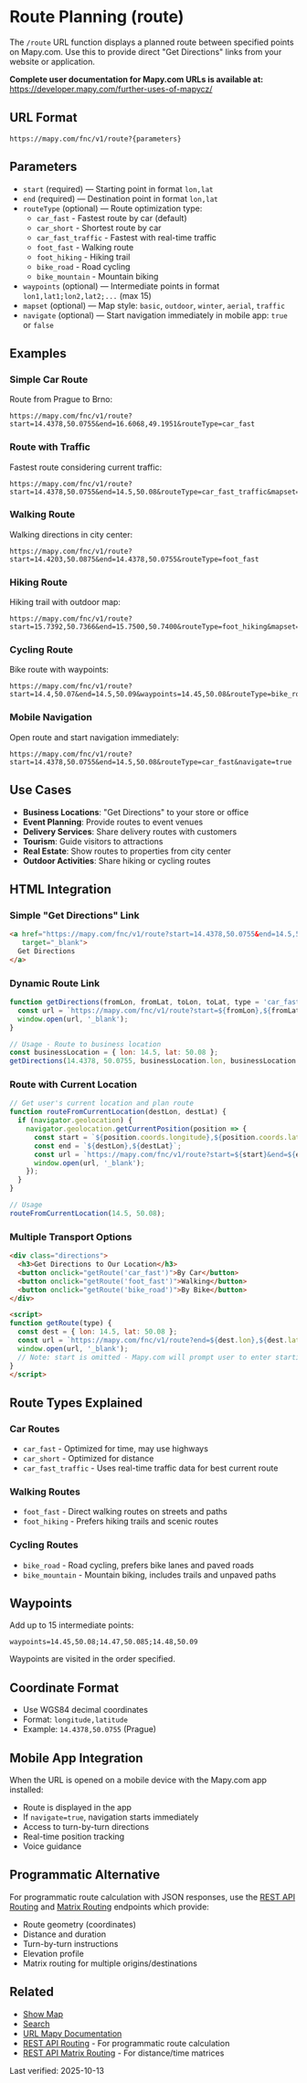 # Route Planning (route)

The `/route` URL function displays a planned route between specified points on Mapy.com. Use this to provide direct "Get Directions" links from your website or application.

**Complete user documentation for Mapy.com URLs is available at:**  
https://developer.mapy.com/further-uses-of-mapycz/

## URL Format

```
https://mapy.com/fnc/v1/route?{parameters}
```

## Parameters

- `start` (required) — Starting point in format `lon,lat`
- `end` (required) — Destination point in format `lon,lat`
- `routeType` (optional) — Route optimization type:
  - `car_fast` - Fastest route by car (default)
  - `car_short` - Shortest route by car
  - `car_fast_traffic` - Fastest with real-time traffic
  - `foot_fast` - Walking route
  - `foot_hiking` - Hiking trail
  - `bike_road` - Road cycling
  - `bike_mountain` - Mountain biking
- `waypoints` (optional) — Intermediate points in format `lon1,lat1;lon2,lat2;...` (max 15)
- `mapset` (optional) — Map style: `basic`, `outdoor`, `winter`, `aerial`, `traffic`
- `navigate` (optional) — Start navigation immediately in mobile app: `true` or `false`

## Examples

### Simple Car Route

Route from Prague to Brno:

```
https://mapy.com/fnc/v1/route?start=14.4378,50.0755&end=16.6068,49.1951&routeType=car_fast
```

### Route with Traffic

Fastest route considering current traffic:

```
https://mapy.com/fnc/v1/route?start=14.4378,50.0755&end=14.5,50.08&routeType=car_fast_traffic&mapset=traffic
```

### Walking Route

Walking directions in city center:

```
https://mapy.com/fnc/v1/route?start=14.4203,50.0875&end=14.4378,50.0755&routeType=foot_fast
```

### Hiking Route

Hiking trail with outdoor map:

```
https://mapy.com/fnc/v1/route?start=15.7392,50.7366&end=15.7500,50.7400&routeType=foot_hiking&mapset=outdoor
```

### Cycling Route

Bike route with waypoints:

```
https://mapy.com/fnc/v1/route?start=14.4,50.07&end=14.5,50.09&waypoints=14.45,50.08&routeType=bike_road
```

### Mobile Navigation

Open route and start navigation immediately:

```
https://mapy.com/fnc/v1/route?start=14.4378,50.0755&end=14.5,50.08&routeType=car_fast&navigate=true
```

## Use Cases

- **Business Locations**: "Get Directions" to your store or office
- **Event Planning**: Provide routes to event venues
- **Delivery Services**: Share delivery routes with customers
- **Tourism**: Guide visitors to attractions
- **Real Estate**: Show routes to properties from city center
- **Outdoor Activities**: Share hiking or cycling routes

## HTML Integration

### Simple "Get Directions" Link

```html
<a href="https://mapy.com/fnc/v1/route?start=14.4378,50.0755&end=14.5,50.08&routeType=car_fast" 
   target="_blank">
  Get Directions
</a>
```

### Dynamic Route Link

```js
function getDirections(fromLon, fromLat, toLon, toLat, type = 'car_fast') {
  const url = `https://mapy.com/fnc/v1/route?start=${fromLon},${fromLat}&end=${toLon},${toLat}&routeType=${type}`;
  window.open(url, '_blank');
}

// Usage - Route to business location
const businessLocation = { lon: 14.5, lat: 50.08 };
getDirections(14.4378, 50.0755, businessLocation.lon, businessLocation.lat);
```

### Route with Current Location

```js
// Get user's current location and plan route
function routeFromCurrentLocation(destLon, destLat) {
  if (navigator.geolocation) {
    navigator.geolocation.getCurrentPosition(position => {
      const start = `${position.coords.longitude},${position.coords.latitude}`;
      const end = `${destLon},${destLat}`;
      const url = `https://mapy.com/fnc/v1/route?start=${start}&end=${end}&routeType=car_fast`;
      window.open(url, '_blank');
    });
  }
}

// Usage
routeFromCurrentLocation(14.5, 50.08);
```

### Multiple Transport Options

```html
<div class="directions">
  <h3>Get Directions to Our Location</h3>
  <button onclick="getRoute('car_fast')">By Car</button>
  <button onclick="getRoute('foot_fast')">Walking</button>
  <button onclick="getRoute('bike_road')">By Bike</button>
</div>

<script>
function getRoute(type) {
  const dest = { lon: 14.5, lat: 50.08 };
  const url = `https://mapy.com/fnc/v1/route?end=${dest.lon},${dest.lat}&routeType=${type}`;
  window.open(url, '_blank');
  // Note: start is omitted - Mapy.com will prompt user to enter starting location
}
</script>
```

## Route Types Explained

### Car Routes
- `car_fast` - Optimized for time, may use highways
- `car_short` - Optimized for distance
- `car_fast_traffic` - Uses real-time traffic data for best current route

### Walking Routes
- `foot_fast` - Direct walking routes on streets and paths
- `foot_hiking` - Prefers hiking trails and scenic routes

### Cycling Routes
- `bike_road` - Road cycling, prefers bike lanes and paved roads
- `bike_mountain` - Mountain biking, includes trails and unpaved paths

## Waypoints

Add up to 15 intermediate points:

```
waypoints=14.45,50.08;14.47,50.085;14.48,50.09
```

Waypoints are visited in the order specified.

## Coordinate Format

- Use WGS84 decimal coordinates
- Format: `longitude,latitude`
- Example: `14.4378,50.0755` (Prague)

## Mobile App Integration

When the URL is opened on a mobile device with the Mapy.com app installed:
- Route is displayed in the app
- If `navigate=true`, navigation starts immediately
- Access to turn-by-turn directions
- Real-time position tracking
- Voice guidance

## Programmatic Alternative

For programmatic route calculation with JSON responses, use the [REST API Routing](../rest-api/routing.md) and [Matrix Routing](../rest-api/matrix-routing.md) endpoints which provide:
- Route geometry (coordinates)
- Distance and duration
- Turn-by-turn instructions
- Elevation profile
- Matrix routing for multiple origins/destinations

## Related

- [Show Map](showmap.md)
- [Search](search.md)
- [URL Mapy Documentation](README.md)
- [REST API Routing](../rest-api/routing.md) - For programmatic route calculation
- [REST API Matrix Routing](../rest-api/matrix-routing.md) - For distance/time matrices

Last verified: 2025-10-13
